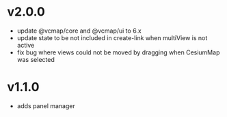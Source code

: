 # v2.0.0

- update @vcmap/core and @vcmap/ui to 6.x
- update state to be not included in create-link when multiView is not active
- fix bug where views could not be moved by dragging when CesiumMap was selected

# v1.1.0

- adds panel manager
